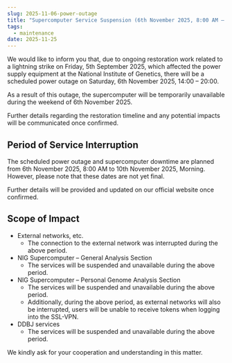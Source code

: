 ```yaml
---
slug: 2025-11-06-power-outage
title: "Supercomputer Service Suspension (6th November 2025, 8:00 AM – 10th November 2025, Morning) due to NIG Power Restoration Following 5th September Lightning Strike"
tags:
  - maintenance
date: 2025-11-25
---
```



We would like to inform you that, due to ongoing restoration work related to a lightning strike on Friday, 5th September 2025, which affected the power supply equipment at the National Institute of Genetics, there will be a scheduled power outage on Saturday, 6th November 2025, 14:00 – 20:00.

As a result of this outage, the supercomputer will be temporarily unavailable during the weekend of 6th November 2025.

Further details regarding the restoration timeline and any potential impacts will be communicated once confirmed. 


<!-- truncate -->

## Period of Service Interruption

The scheduled power outage and supercomputer downtime are planned from 6th November 2025, 8:00 AM to 10th November 2025, Morning. However, please note that these dates are not yet final.

Further details will be provided and updated on our official website once confirmed.


## Scope of Impact

- External networks, etc.
  - The connection to the external network was interrupted during the above period.
- NIG Supercomputer – General Analysis Section
    - The services will be suspended and unavailable during the above period.
- NIG Supercomputer – Personal Genome Analysis Section
    - The services will be suspended and unavailable during the above period.
    - Additionally, during the above period, as external networks will also be interrupted, users will be unable to receive tokens when logging into the SSL-VPN.
- DDBJ services
    - The services will be suspended and unavailable during the above period.

We kindly ask for your cooperation and understanding in this matter.
